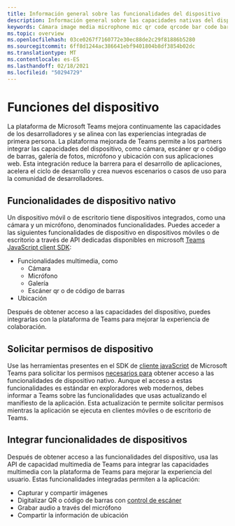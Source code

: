 ```yaml
---
title: Información general sobre las funcionalidades del dispositivo
description: Información general sobre las capacidades nativas del dispositivo.
keywords: Cámara image media microphone mic qr code qrcode bar code barcode scan scanner capabilities native device permissions
ms.topic: overview
ms.openlocfilehash: 03ce0267f7160772e30ec88de2c29f81886b5280
ms.sourcegitcommit: 6ff8d1244ac386641ebf9401804b8df3854b02dc
ms.translationtype: MT
ms.contentlocale: es-ES
ms.lasthandoff: 02/18/2021
ms.locfileid: "50294729"
---
```

# <a name="device-capabilities"></a>Funciones del dispositivo 

La plataforma de Microsoft Teams mejora continuamente las capacidades de los desarrolladores y se alinea con las experiencias integradas de primera persona. La plataforma mejorada de Teams permite a los partners integrar las capacidades del dispositivo, como cámara, escáner qr o código de barras, galería de fotos, micrófono y ubicación con sus aplicaciones web. Esta integración reduce la barrera para el desarrollo de aplicaciones, acelera el ciclo de desarrollo y crea nuevos escenarios o casos de uso para la comunidad de desarrolladores.

## <a name="native-device-capabilities"></a>Funcionalidades de dispositivo nativo

Un dispositivo móvil o de escritorio tiene dispositivos integrados, como una cámara y un micrófono, denominados funcionalidades. Puedes acceder a las siguientes funcionalidades de dispositivo en dispositivos móviles o de escritorio a través de API dedicadas disponibles en microsoft [Teams JavaScript client SDK](/javascript/api/overview/msteams-client?view=msteams-client-js-latest&preserve-view=true):
* Funcionalidades multimedia, como
    * Cámara
    * Micrófono
    * Galería
    * Escáner qr o de código de barras
* Ubicación

Después de obtener acceso a las capacidades del dispositivo, puedes integrarlas con la plataforma de Teams para mejorar la experiencia de colaboración. 

## <a name="request-device-permissions"></a>Solicitar permisos de dispositivo

Use las herramientas presentes en el SDK de [cliente javaScript](/javascript/api/overview/msteams-client?view=msteams-client-js-latest&preserve-view=true) de Microsoft Teams para solicitar los permisos  [necesarios para](native-device-permissions.md) obtener acceso a las funcionalidades de dispositivo nativo. Aunque el acceso a estas funcionalidades es estándar en exploradores web modernos, debes informar a Teams sobre las funcionalidades que usas actualizando el manifiesto de la aplicación. Esta actualización te permite solicitar permisos mientras la aplicación se ejecuta en clientes móviles o de escritorio de Teams.
 
 ## <a name="integrate-device-capabilities"></a>Integrar funcionalidades de dispositivos

Después de obtener acceso a las funcionalidades [](mobile-camera-image-permissions.md) del dispositivo, usa las API de capacidad multimedia de Teams para integrar las capacidades multimedia con la plataforma de Teams para mejorar la experiencia del usuario. Estas funcionalidades integradas permiten a la aplicación:

* Capturar y compartir imágenes
* Digitalizar QR o código de barras con [control de escáner](qr-barcode-scanner-capability.md)
* Grabar audio a través del micrófono
* Compartir la información de ubicación

